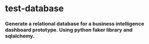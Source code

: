 # test-database

### Generate a relational database for a business intelligence dashboard prototype. Using python faker library and sqlalchemy.